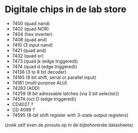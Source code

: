 # Digitale chips in de lab store

- 7400 (quad nand)
- 7402 (quad NOR)
- 7404 (hex inverter)
- 7408 (quad and)
- 7410 (3 input nand)
- 7421 (quad and)
- 7432 (quad or)
- 7473 (quad jk (edge triggered))
- 7474 (quad d (edge triggered))
- 74138 (3 to 8 bit decoder)
- 74165 (8 bit shift, serial or parallel input)
- 74181 (multi purpose ALU)
- 74283 (ADD)
- 74259 (8 bit adressable latches (via 3 bit selector))
- 74574 (oct D (edge triggered))
- CD4027 ?
- CD 4099 ?
- 74595 (8-bit shift register with 3-state output registers)

(zoek zelf even de pinouts op in de bijbehorende datasheets)
